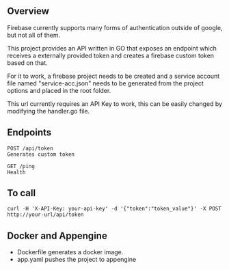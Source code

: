 ## Overview

Firebase currently supports many forms of authentication outside of google, but not all of them.

This project provides an API written in GO that exposes an endpoint which receives a externally provided token and creates a firebase custom token based on that.

For it to work, a firebase project needs to be created and a service account file named "service-acc.json" needs to be generated from the project options and placed in the root folder.

This url currently requires an API Key to work, this can be easily changed by modifying the handler.go file.

## Endpoints

```
POST /api/token
Generates custom token
```
```
GET /ping
Health
```

## To call
```
curl -H 'X-API-Key: your-api-key' -d '{"token":"token_value"}' -X POST http://your-url/api/token
```

## Docker and Appengine
- Dockerfile generates a docker image.
- app.yaml pushes the project to appengine
